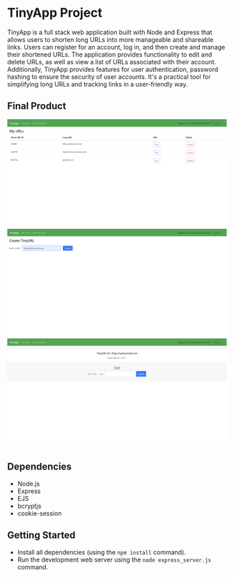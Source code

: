# TinyApp Project

TinyApp is a full stack web application built with Node and Express that allows users to shorten long URLs into more manageable and shareable links. Users can register for an account, log in, and then create and manage their shortened URLs. The application provides functionality to edit and delete URLs, as well as view a list of URLs associated with their account. Additionally, TinyApp provides features for user authentication, password hashing to ensure the security of user accounts. It's a practical tool for simplifying long URLs and tracking links in a user-friendly way.

## Final Product

!["Screenshot of URLs page"](https://github.com/Tejasva-Bhatia/tinyapp/blob/master/docs/urls-page.png?raw=true)
!["Screenshot of Creating TinyURL"](https://github.com/Tejasva-Bhatia/tinyapp/blob/master/docs/shorten-url-page.png?raw=true)
!["Screenshot of Created TinyUrl"](https://github.com/Tejasva-Bhatia/tinyapp/blob/master/docs/edit-url-page.png?raw=true)

## Dependencies

- Node.js
- Express
- EJS
- bcryptjs
- cookie-session

## Getting Started

- Install all dependencies (using the `npm install` command).
- Run the development web server using the `node express_server.js` command.